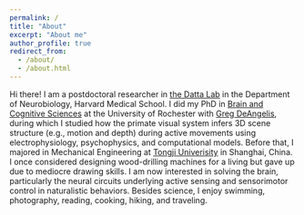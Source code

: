 ```yaml
---
permalink: /
title: "About"
excerpt: "About me"
author_profile: true
redirect_from: 
  - /about/
  - /about.html
---
```


Hi there! I am a postdoctoral researcher in [the Datta Lab](http://datta.hms.harvard.edu/) in the Department of Neurobiology, Harvard Medical School. I did my PhD in <a href="http://www.sas.rochester.edu/bcs/">Brain and Cognitive Sciences</a> at the University of Rochester with [Greg DeAngelis](https://www.sas.rochester.edu/bcs/people/faculty/deangelis_greg/index.html), during which I studied how the primate visual system infers 3D scene structure (e.g., motion and depth) during active movements using electrophysiology, psychophysics, and computational models. Before that, I majored in Mechanical Engineering at <a href="https://en.tongji.edu.cn/">Tongji Univerisity</a> in Shanghai, China. I once considered designing wood-drilling machines for a living but gave up due to mediocre drawing skills. I am now interested in solving the brain, particularly the neural circuits underlying active sensing and sensorimotor control in naturalistic behaviors. Besides science, I enjoy swimming, photography, reading, cooking, hiking, and traveling. 

